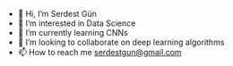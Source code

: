 - 👋 Hi, I’m Serdest Gün
- 👀 I’m interested in Data Science
- 🌱 I’m currently learning CNNs
- 💞️ I’m looking to collaborate on deep learning algorithms
- 📫 How to reach me serdestgun@gmail.com
